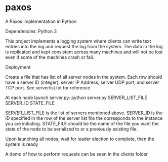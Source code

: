 # paxos
A Paxos implementation in Python

Dependencies: Python 3

This project implements a logging system where clients can write text entries into the log and request the log from the system. The data in the log is replicated and kept consistent across many machines and will not be lost even if some of the machines crash or fail.


Deployment

Create a file that has list of all server nodes in the system.
Each row should have a server ID (integer), server IP Address, server UDP port, and server TCP port.
See serverlist.txt for reference

At each node launch server.py:
python server.py SERVER_LIST_FILE SERVER_ID STATE_FILE

SERVER_LIST_FILE is the list of servers mentioned above.
SERVER_ID is the ID specified in the row of the server list file the corresponds to the instance you are initiating.
STATE_FILE should be the name of the file you want the state of the node to be serialized to or a previously existing file.

Upon launching all nodes, wait for leader election to complete, then the system is ready

A demo of how to perform requests can be seen in the clients folder
